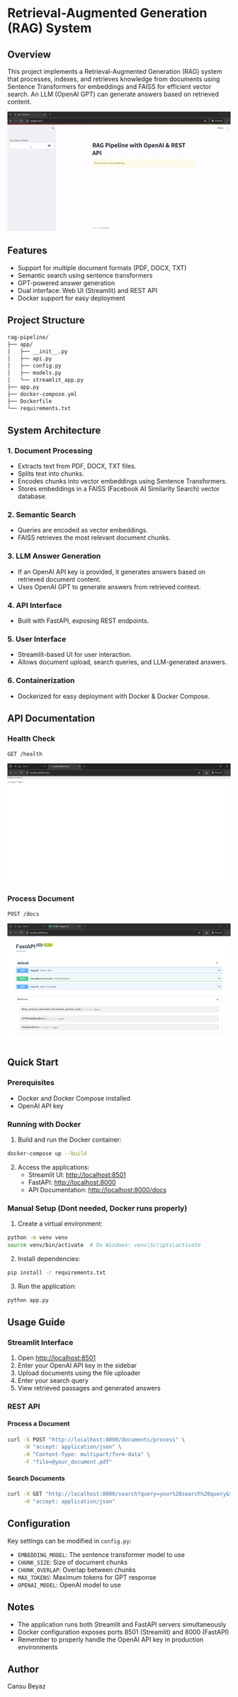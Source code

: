 # Retrieval-Augmented Generation (RAG) System

## Overview

This project implements a Retrieval-Augmented Generation (RAG) system that processes, indexes, and retrieves knowledge from documents using Sentence Transformers for embeddings and FAISS for efficient vector search. An LLM (OpenAI GPT) can generate answers based on retrieved content.

![Streamlit Interface](images/streamlit.gif)

## Features

- Support for multiple document formats (PDF, DOCX, TXT)
- Semantic search using sentence transformers
- GPT-powered answer generation
- Dual interface: Web UI (Streamlit) and REST API
- Docker support for easy deployment

## Project Structure
```
rag-pipeline/
├── app/
│   ├── __init__.py
│   ├── api.py
│   ├── config.py
│   ├── models.py
│   └── streamlit_app.py
├── app.py
├── docker-compose.yml
├── Dockerfile
└── requirements.txt
```

## System Architecture

### 1. Document Processing
- Extracts text from PDF, DOCX, TXT files.
- Splits text into chunks.
- Encodes chunks into vector embeddings using Sentence Transformers.
- Stores embeddings in a FAISS (Facebook AI Similarity Search) vector database.

### 2. Semantic Search
- Queries are encoded as vector embeddings.
- FAISS retrieves the most relevant document chunks.

### 3. LLM Answer Generation
- If an OpenAI API key is provided, it generates answers based on retrieved document content.
- Uses OpenAI GPT to generate answers from retrieved context.

### 4. API Interface
- Built with FastAPI, exposing REST endpoints.

### 5. User Interface
- Streamlit-based UI for user interaction.
- Allows document upload, search queries, and LLM-generated answers.

### 6. Containerization
- Dockerized for easy deployment with Docker & Docker Compose.

## API Documentation

### Health Check
```
GET /health
```
![Health Check API](images/health-endpoint.png)

### Process Document
```
POST /docs
```
![Process Document API](images/docs-endpoint.png)


## Quick Start

### Prerequisites

- Docker and Docker Compose installed
- OpenAI API key

### Running with Docker

1. Build and run the Docker container:
```bash
docker-compose up --build
```

2. Access the applications:
   - Streamlit UI: [http://localhost:8501](http://localhost:8501)
   - FastAPI: [http://localhost:8000](http://localhost:8000)
   - API Documentation: [http://localhost:8000/docs](http://localhost:8000/docs)

### Manual Setup (Dont needed, Docker runs properly)

1. Create a virtual environment:
```bash
python -m venv venv
source venv/bin/activate  # On Windows: venv\Scripts\activate
```

2. Install dependencies:
```bash
pip install -r requirements.txt
```

3. Run the application:
```bash
python app.py
```

## Usage Guide

### Streamlit Interface

1. Open [http://localhost:8501](http://localhost:8501)
2. Enter your OpenAI API key in the sidebar
3. Upload documents using the file uploader
4. Enter your search query
5. View retrieved passages and generated answers

### REST API

#### Process a Document
```bash
curl -X POST "http://localhost:8000/documents/process" \
     -H "accept: application/json" \
     -H "Content-Type: multipart/form-data" \
     -F "file=@your_document.pdf"
```

#### Search Documents
```bash
curl -X GET "http://localhost:8000/search?query=your%20search%20query&top_k=5" \
     -H "accept: application/json"
```

## Configuration

Key settings can be modified in `config.py`:

- `EMBEDDING_MODEL`: The sentence transformer model to use
- `CHUNK_SIZE`: Size of document chunks
- `CHUNK_OVERLAP`: Overlap between chunks
- `MAX_TOKENS`: Maximum tokens for GPT response
- `OPENAI_MODEL`: OpenAI model to use

## Notes

- The application runs both Streamlit and FastAPI servers simultaneously
- Docker configuration exposes ports 8501 (Streamlit) and 8000 (FastAPI)
- Remember to properly handle the OpenAI API key in production environments

## Author

Cansu Beyaz
